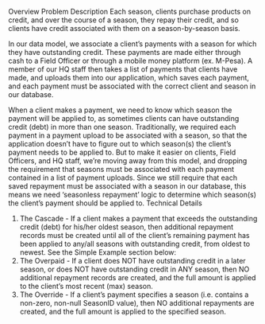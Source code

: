 Overview
Problem Description
Each season, clients purchase products on credit, and over the course of a season, they repay their credit, and so clients have credit associated with them on a season-by-season basis.

In our data model, we associate a client’s payments with a season for which they have outstanding credit. These payments are made either through cash to a Field Officer or through a mobile money platform (ex. M-Pesa). A member of our HQ staff then takes a list of payments that clients have made, and uploads them into our application, which saves each payment, and each payment must be associated with the correct client and season in our database.

When a client makes a payment, we need to know which season the payment will be applied to, as sometimes clients can have outstanding credit (debt) in more than one season. Traditionally, we required each payment in a payment upload to be associated with a season, so that the application doesn’t have to figure out to which season(s) the client’s payment needs to be applied to. But to make it easier on clients, Field Officers, and HQ staff, we’re moving away from this model, and dropping the requirement that seasons must be associated with each payment contained in a list of payment uploads. Since we still require that each saved repayment must be associated with a season in our database, this means we need ‘seasonless repayment’ logic to determine which season(s) the client’s payment should be applied to.
Technical Details
1. The Cascade - If a client makes a payment that exceeds the outstanding credit (debt) for his/her oldest season, then additional repayment records must be created until all of the client’s remaining payment has been applied to any/all seasons with outstanding credit, from oldest to newest. See the Simple Example section below:
2. The Overpaid - If a client does NOT have outstanding credit in a later season, or does NOT have outstanding credit in ANY season, then NO additional repayment records are created, and the full amount is applied to the client’s most recent (max) season.
3. The Override - If a client’s payment specifies a season (i.e. contains a non-zero, non-null SeasonID value), then NO additional repayments are created, and the full amount is applied to the specified season.
